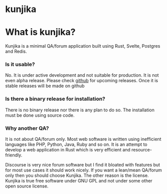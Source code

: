 # kunjika

<h1>What is kunjika?</h1>
<p>Kunjika is a minimal QA/forum application built using Rust, Svelte, Postgres and Redis.</p>
<h3>Is it usable?</h3>
<p>No. It is under active development and not suitable for production.
    It is not even alpha release. Please check
    <a href="https://github.com/Nalanda-Labs/kunjika">github</a> for upcoming releases.
    Once it is stable releases will be made on github</p>
<h3>Is there a binary release for installation?</h3>
<p>There is no binary release nor there is any plan to do so.
    The installation must be done using source code.
<h3>Why another QA?</h3>
<p>It is not about QA/forum only. Most web software is written using inefficient languages
    like PHP, Python, Java, Ruby and so on. It is an attempt to develop a web application
    in Rust which is very efficient and resource-friendly.
</p>
<p>Discourse is very nice forum software but I find it bloated with features but for most
    use cases it should work nicely. If you want a lean/mean QA/forum only then you should
    choose Kunjika. The other reason is the license. Kunjika is true free software under
    GNU GPL and not under some other open source license.
</p>
</p>